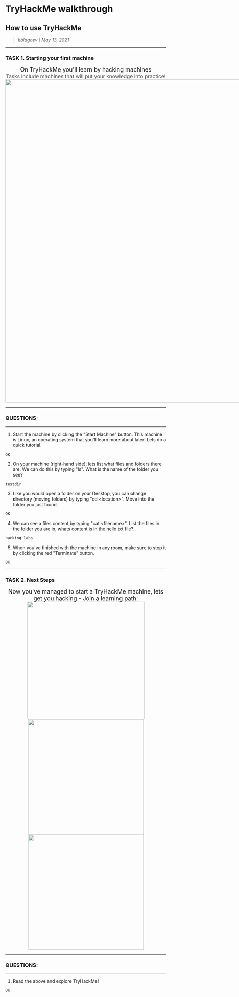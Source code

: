 # TryHackMe walkthrough

## How to use TryHackMe

> _kblagoev | May 13, 2021_

----------------------------------------

### TASK 1. Starting your first machine

<div><div style="text-align:center"><span style="font-size:18px">On TryHackMe you'll learn by hacking machines</span></div><div style="text-align:center"><span style="color:rgb(0, 0, 0);font-size:1rem;opacity:0.7">Tasks include machines that will put your knowledge into practice!</span></div></div><div style="text-align:center"><img src="https://assets.tryhackme.com/img/getting-started/deploy_access_hack_arrow.png" style="font-size:1rem;width:1013px;max-width:1013px" /></div>

----------------------------------------

### QUESTIONS:

----------------------------------------

1. Start the machine by clicking the "Start Machine" button. This machine is Linux, an operating system that you'll learn more about later! Lets do a quick tutorial.

```
OK
```

2. <p>On your machine (right-hand side), lets list what files and folders there are. We can do this by typing "ls". What is the name of the folder you see?</p>

```
testdir
```

3. <p>Like you would open a folder on your Desktop, you can <b>c</b>hange <b>d</b>irectory (moving folders) by typing "cd &lt;location&gt;". Move into the folder you just found.</p>

```
OK
```

4. <p>We can see a files content by typing "cat &lt;filename&gt;". List the files in the folder you are in, whats content is in the hello.txt file?</p>

```
hacking labs
```

5. <p>When you've finished with the machine in any room, make sure to stop it by clicking the red "Terminate" button. </p>

```
OK
```

----------------------------------------

### TASK 2. Next Steps

<div style="text-align:center"><span style="font-size:18px">Now you've managed to start a TryHackMe machine, lets get you hacking - Join a learning path:</span></div><div style="text-align:center"><a href="https://tryhackme.com/path-action/beginner/join"><img class="hover-opacity" src="https://assets.tryhackme.com/img/getting-started/complete_beginner_path.png" style="width:368px" /></a><a href="https://tryhackme.com/path-action/pentesting/join"><img class="hover-opacity" src="https://assets.tryhackme.com/img/getting-started/offensive_pentesting_path.png" style="width:362px" /></a>
<a href="https://tryhackme.com/path-action/blueteam/join"><img class="hover-opacity" src="https://assets.tryhackme.com/img/getting-started/cyber_defense_path.png" style="width:361px" /></a></div>

----------------------------------------

### QUESTIONS:

----------------------------------------

1. Read the above and explore TryHackMe!

```
OK
```

